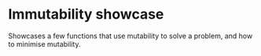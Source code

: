 # Immutability showcase

Showcases a few functions that use mutability to solve a problem, and how to minimise mutability.